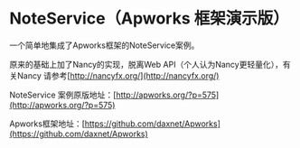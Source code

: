 NoteService（Apworks 框架演示版）
=====================

一个简单地集成了Apworks框架的NoteService案例。

原来的基础上加了Nancy的实现，脱离Web API（个人认为Nancy更轻量化），有关Nancy 请参考[http://nancyfx.org/](http://nancyfx.org/)

NoteService 案例原版地址：[http://apworks.org/?p=575](http://apworks.org/?p=575)

Apworks框架地址：[https://github.com/daxnet/Apworks](https://github.com/daxnet/Apworks)
